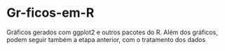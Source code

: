# Gr-ficos-em-R
Gráficos gerados com ggplot2 e outros pacotes do R. Além dos gráficos, podem seguir também a etapa anterior, com o tratamento dos dados
